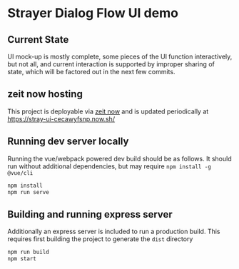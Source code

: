 # Strayer Dialog Flow UI demo

## Current State

UI mock-up is mostly complete, some pieces of the UI function interactively, but not all, and current interaction is supported by improper sharing of state, which will be factored out in the next few commits.

## zeit now hosting

This project is deployable via [zeit now](https://zeit.co/now) and is updated periodically at https://stray-ui-cecawyfsnp.now.sh/

## Running dev server locally

Running the vue/webpack powered dev build should be as follows.  It should run without additional dependencies, but may require `npm install -g @vue/cli`

``` bash
npm install
npm run serve
```

## Building and running express server

Additionally an express server is included to run a production build.
This requires first building the project to generate the `dist` directory

``` bash
npm run build
npm start
```

